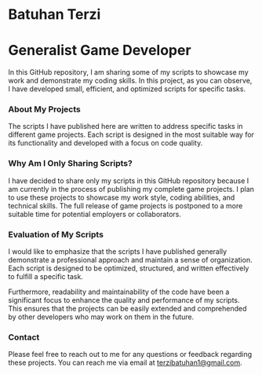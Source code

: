 # Batuhan Terzi
# Generalist Game Developer

<!--
**terzibatuhan/terzibatuhan** is a ✨ _special_ ✨ repository because its `README.md` (this file) appears on your GitHub profile.

Here are some ideas to get you started:

- 🔭 I’m currently working on ...
- 🌱 I’m currently learning ...
- 👯 I’m looking to collaborate on ...
- 🤔 I’m looking for help with ...
- 💬 Ask me about ...
- 📫 How to reach me: ...
- 😄 Pronouns: ...
- ⚡ Fun fact: ...
-->
In this GitHub repository, I am sharing some of my scripts to showcase my work and demonstrate my coding skills. In this project, as you can observe, I have developed small, efficient, and optimized scripts for specific tasks.

### About My Projects
The scripts I have published here are written to address specific tasks in different game projects. Each script is designed in the most suitable way for its functionality and developed with a focus on code quality.

### Why Am I Only Sharing Scripts?
I have decided to share only my scripts in this GitHub repository because I am currently in the process of publishing my complete game projects. I plan to use these projects to showcase my work style, coding abilities, and technical skills. The full release of game projects is postponed to a more suitable time for potential employers or collaborators.

### Evaluation of My Scripts
I would like to emphasize that the scripts I have published generally demonstrate a professional approach and maintain a sense of organization. Each script is designed to be optimized, structured, and written effectively to fulfill a specific task.

Furthermore, readability and maintainability of the code have been a significant focus to enhance the quality and performance of my scripts. This ensures that the projects can be easily extended and comprehended by other developers who may work on them in the future.

### Contact
Please feel free to reach out to me for any questions or feedback regarding these projects. You can reach me via email at terzibatuhan1@gmail.com.


